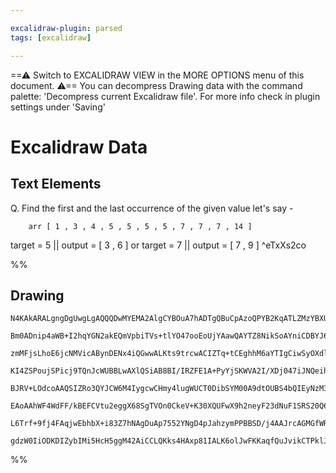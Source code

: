 ```yaml
---

excalidraw-plugin: parsed
tags: [excalidraw]

---
```

==⚠  Switch to EXCALIDRAW VIEW in the MORE OPTIONS menu of this document. ⚠== You can decompress Drawing data with the command palette: 'Decompress current Excalidraw file'. For more info check in plugin settings under 'Saving'


# Excalidraw Data

## Text Elements
Q. Find the first and the last occurrence of the given value
    let's say - 

        arr [ 1 , 3 , 4 , 5 , 5 , 5 , 5 , 7 , 7 , 7 , 14 ] 
target = 5 || output = [ 3 , 6 ]  or  target = 7 || output = [ 7 , 9 ]
 ^eTxXs2co

%%
## Drawing
```compressed-json
N4KAkARALgngDgUwgLgAQQQDwMYEMA2AlgCYBOuA7hADTgQBuCpAzoQPYB2KqATLZMzYBXUtiRoIACyhQ4zZAHoFAc0JRJQgEYA6bGwC2CgF7N6hbEcK4OCtptbErHALRY8RMpWdx8Q1TdIEfARcZgRmBShcZQUebQBGAFZtHho6IIR9BA4oZm4AbXAwUDBSiBJuDAAVTAANZh49NNLIWERKqCwoZrLMbmcAZkSAdn4ymH6kgE4xyAoSdW4ANiWA

Bm0ADnip4aWB+I2hqYGN2akEQmVpbiTVs+tlYO47ooEoUjYAawQAYTZ8NikSoAYniCDBYJ6kE0uGwn2UHyEHGIfwBQIk72szDguECOShEAAZoR8PgAMqwJ4SQQeAnMd5fBAAdQWkm4fFeEHpH2+FJgVPQNIqZ0RVw44TyaHiZzYOOwagmUtWLxaEARwjgAEliJLUPkALpnQnkLLa7gcISks6EZFYSq4VYExHI8XMXUWq2csIIYjcDYbHhrJbDVbS

zmMFjsLhoE6jcNMVicABynDENx4iQGwwALKts9trcwACIZTq+tCEghhM6aYTIgCiwSyOXdlvwZyEcGIuDLN2GI2G8VWIeOUxmnKIHE+5rbZwBcJ93Er+GrnM6mG6EgAitpUAAxG3EVDqBCoYksKCoaxHk+ofChS9sbDYER4sSoNiE4+SU+qRgcVB6AIIQEAAHQA1BIOCKAAHJmFQZhcBgVBnFQcDwMgzDMNxUg9VQeJUGoVABkI1Bs1IxIKKoojK

KI4ZSPoujSPicj9TQnJcWUBBLwAXlQSiAB8BI/IRZFE1A+PyYjSKWVA2I/XDj047iJNQeihJEsTeLwxjUCmOTwKdSgqi6Sod33Q9v1Pc96SvZErLvB8P2fV9snfT8HL/bJAOAsCIKg7i4IQpCUPYjCsOw0hcKkgiiJIojyJo6j+OS3S0uY1j2KiUguO0wThOELTVKk+LUFk+TAUg7LctU9SCtEuBxMktTSP0/VDKNTgoDJQgjHEXgVTKQkur3XB9

BJRV+LOdcoAAQSIZRo3QYJCW6M4IygcwCHmy4lugWUCT0DibSYM00A9dtOUBS4bQIEyNzM3cD3s28bMva8HPvWynxfKK3NPDzby8gCgN8PysOgoLEOQ1D0P8iKcLw2LpIS5LaJSpKmKxlqiJYuSsuUvLUA0wrGu0kqZPxhSqsJ2rifqormt0tqOs5XBRLYAAlcJev694QLnE6AAkLiuTd8JSRIigAX3AQ06FwOA4ApHt+pKVofyySpu1IacxgYQg

EAoAAhWF4WdFF/kBEFCVtu2eggX68SgTVOn0CkeV+K30XQUFwX9h2neyF23dNuF1SRS20Q6cgOGxXFg8D1ycldzID1JPkBS5f5hSKR3k5DzIPcZFliEWNAOTKIOU7d4veUpfrs9pfXq8L/ROeEMUJRuFuC9T/QAHk5QVG5lV7v6a7Tkaxom7hEnH53+73Lqer69lBvzie2/uuaFr2la1rz1v+5V0g5qitgKB/XBy1QC6F+D/v62RWaL6vkJb4gHD

L6Trf+9fj4FAqjwEbhbX+i83Z7hNAgDuAp7552YNgD4pJahzymPPBBSD/j4AAJrcAGMGfWRg2AGG4OrSAoMQI3Blg/Se7c6zEFdLqCAYD9YIhIKvfqPAN7sOIBSBAcA55sNICQAAsmwYgCBn64E0MEW+y5VxlF4aia2aByEQGNv8T+OUYQAAoeDxFGLwQxREDFGPWIkAAlASbmyhLS4kqDo3A+iBh3F4K40xHjUAWOsTQo+Bc64ICHptTgrZPRDW

gdzW0IiODKDIZybIMi5HcH5ggM42AiCCLQKks4HAxp81IALK6olJwFKKaqfQuJvikCTPklJhS0mckqbrJg0jZGLmyQ0vxZQ7AACsEDYFyGSPJcBxGSLackisVZGllFhJtRgVQSH4HiaqNojcwjBEGVGQ6Qh6QGGAe0c6s4JxPm+PI6ZRoPjuwyFszgS4LkTgfLNLZCylkzlJDLcA0t+BEhJOEMhstpZAA===
```
%%